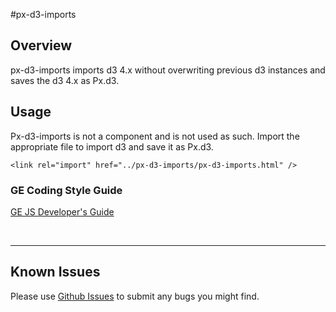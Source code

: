 #px-d3-imports

## Overview

px-d3-imports imports d3 4.x without overwriting previous d3 instances and saves the d3 4.x as Px.d3.

## Usage

Px-d3-imports is not a component and is not used as such. Import the appropriate file to import d3 and save it as Px.d3.

```
<link rel="import" href="../px-d3-imports/px-d3-imports.html" />
```

### GE Coding Style Guide
[GE JS Developer's Guide](https://github.com/GeneralElectric/javascript)

<br />
<hr />

## Known Issues

Please use [Github Issues](https://github.com/PredixDev/px-d3-imports/issues) to submit any bugs you might find.
